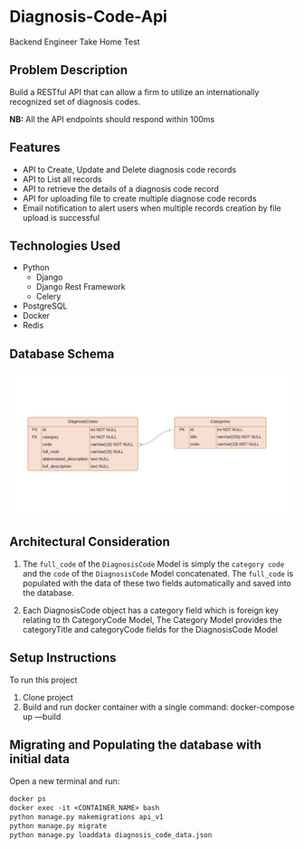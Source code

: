 # Diagnosis-Code-Api
Backend Engineer Take Home Test

## Problem Description
Build a RESTful API that can allow a firm to utilize an internationally recognized set of diagnosis codes.

**NB:** All the API endpoints should respond within 100ms

## Features
* API to Create, Update and Delete diagnosis code records
* API to List all records 
* API to retrieve the details of a diagnosis code record
* API for uploading file to create multiple diagnose code records
* Email notification to alert users when multiple records creation by file upload is successful

## Technologies Used
* Python
    - Django
    - Django Rest Framework
    - Celery
* PostgreSQL
* Docker
* Redis

## Database Schema
![Database schema diagram](static/images/DB_SCHEMA.jpeg)

## Architectural Consideration
1. The ```full_code``` of the ```DiagnosisCode``` Model is simply the ```category code``` and the ```code``` of the ```DiagnosisCode``` Model concatenated. The ```full_code``` is populated with the data of these two fields automatically and saved into the database.

2. Each DiagnosisCode object has a category field which is foreign key relating to th CategoryCode Model, The Category Model provides the categoryTitle and categoryCode fields for the DiagnosisCode Model

## Setup Instructions
To run this project
1. Clone project
2. Build and run docker container with a single command: docker-compose up —build


## Migrating and Populating the database with initial data
Open a new terminal and run:
```
docker ps
docker exec -it <CONTAINER_NAME> bash
python manage.py makemigrations api_v1
python manage.py migrate
python manage.py loaddata diagnosis_code_data.json
```


